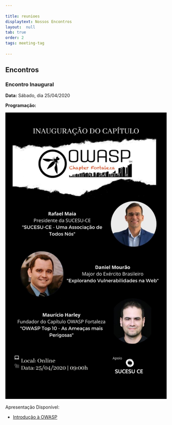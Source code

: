 ```yaml
---

title: reunioes
displaytext: Nossos Encontros
layout:  null
tab: true
order: 2
tags: meeting-tag

---
```


## Encontros

### Encontro Inaugural
**Data:** Sábado, dia 25/04/2020

**Programação:**

![Reunião 1](assets/images/Programacao_Sessao_1.jpeg)

Apresentação Disponível:

* [Introdução à OWASP](assets/images/Introducao_OWASP.pdf)
